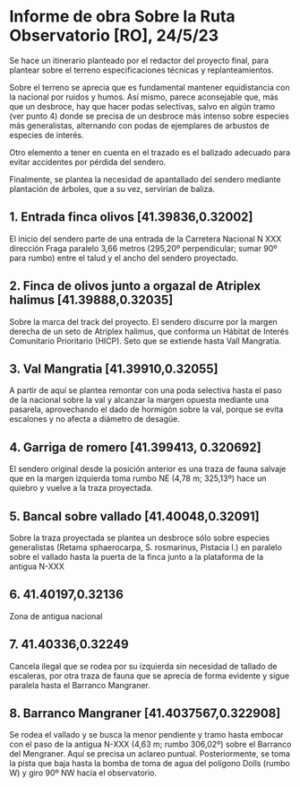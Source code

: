 # Informe de obra Sobre la Ruta Observatorio [RO], 24/5/23
Se hace un itinerario planteado por el redactor del proyecto final, para plantear sobre el terreno especificaciones técnicas y replanteamientos.

Sobre el terreno se aprecia que es fundamental mantener equidistancia con la nacional por ruidos y humos. Así mismo, parece aconsejable que, más que un desbroce, hay que hacer podas selectivas, salvo en algún tramo (ver punto 4) donde se precisa de un desbroce más intenso sobre especies más generalistas, alternando con podas de ejemplares de arbustos de especies de interés.

Otro elemento a tener en cuenta en el trazado es el balizado adecuado para evitar accidentes por pérdida del sendero.

Finalmente, se plantea la necesidad de apantallado del sendero mediante plantación de árboles, que a su vez, servirían de baliza.




## 1. Entrada finca olivos [41.39836,0.32002]
El inicio del sendero parte de una entrada de la Carretera Nacional N XXX dirección Fraga paralelo 3,66 metros (295,20º perpendicular; sumar 90º para rumbo) entre el talud y el ancho del sendero proyectado. 

## 2. Finca de olivos junto a orgazal de Atriplex halimus [41.39888,0.32035] 
Sobre la marca del track del proyecto. El sendero discurre por la margen derecha de un seto de Atriplex halimus, que conforma un Hábitat de Interés Comunitario Prioritario (HICP). Seto que se extiende hasta Vall Mangratia.

## 3. Val Mangratia [41.39910,0.32055]
A partir de aquí se plantea remontar con una poda selectiva hasta el paso de la nacional sobre la val y alcanzar la margen opuesta mediante una pasarela, aprovechando el dado de hormigón sobre la val, porque se evita escalones y no afecta a diámetro de desagüe. 


## 4. Garriga de romero [41.399413, 0.320692]
El sendero original desde la posición anterior es una traza de fauna salvaje que en la margen izquierda toma rumbo NE (4,78 m; 325,13º) hace un quiebro y vuelve a la traza proyectada.

## 5. Bancal sobre vallado [41.40048,0.32091]
Sobre la traza proyectada se plantea un desbroce sólo sobre especies generalistas (Retama sphaerocarpa, S. rosmarinus, Pistacia l.) en paralelo sobre el vallado hasta la puerta de la finca junto a la plataforma de la antigua N-XXX

## 6. 41.40197,0.32136
Zona de antigua nacional 

## 7. 41.40336,0.32249
Cancela ilegal que se rodea por su izquierda sin necesidad de tallado de escaleras, por otra traza de fauna que se aprecia de forma evidente y sigue paralela hasta el Barranco Mangraner.

## 8. Barranco Mangraner [41.4037567,0.322908]
Se rodea el vallado y se busca la menor pendiente y tramo hasta embocar con el paso de la antigua N-XXX (4,63 m; rumbo 306,02º) sobre el Barranco del Mengraner. Aquí se precisa un aclareo puntual. Posteriormente, se toma la pista que baja hasta la bomba de toma de agua del polígono Dolls (rumbo W) y giro 90º NW hacia el observatorio.

